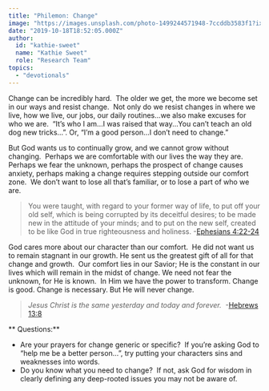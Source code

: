 ```yaml
---
title: "Philemon: Change"
image: "https://images.unsplash.com/photo-1499244571948-7ccddb3583f1?ixlib=rb-1.2.1&q=85&fm=jpg&crop=entropy&cs=srgb&ixid=eyJhcHBfaWQiOjk2NjF9"
date: "2019-10-18T18:52:05.000Z"
author:
  id: "kathie-sweet"
  name: "Kathie Sweet"
  role: "Research Team"
topics:
  - "devotionals"
---
```

Change can be incredibly hard.  The older we get, the more we become set in our ways and resist change.  Not only do we resist changes in where we live, how we live, our jobs, our daily routines...we also make excuses for who we are.  “It’s who I am...I was raised that way...You can’t teach an old dog new tricks…”.  Or, “I’m a good person…I don’t need to change.”

But God wants us to continually grow, and we cannot grow without changing.  Perhaps we are comfortable with our lives the way they are.  Perhaps we fear the unknown, perhaps the prospect of change causes anxiety, perhaps making a change requires stepping outside our comfort zone.  We don’t want to lose all that’s familiar, or to lose a part of who we are. 

> You were taught, with regard to your former way of life, to put off your old self, which is being corrupted by its deceitful desires; to be made new in the attitude of your minds; and to put on the new self, created to be like God in true righteousness and holiness. -[Ephesians 4:22-24][1]

God cares more about our character than our comfort.  He did not want us to remain stagnant in our growth. He sent us the greatest gift of all for that change and growth.  Our comfort lies in our Savior; He is the constant in our lives which will remain in the midst of change.  We need not fear the unknown, for He is known.  In Him we have the power to transform.  Change is good.  Change is necessary.  But He will never change. 

> _Jesus Christ is the same yesterday and today and forever._  -[Hebrews 13:8][2]

** Questions:**
* Are your prayers for change generic or specific?  If you’re asking God to “help me be a better person…”, try putting your characters sins and weaknesses into words. 
* Do you know what you need to change?  If not, ask God for wisdom in clearly defining any deep-rooted issues you may not be aware of. 

[1]: https://my.bible.com/bible/111/EPH.4.22-24
[2]: https://my.bible.com/111/heb.13.8
